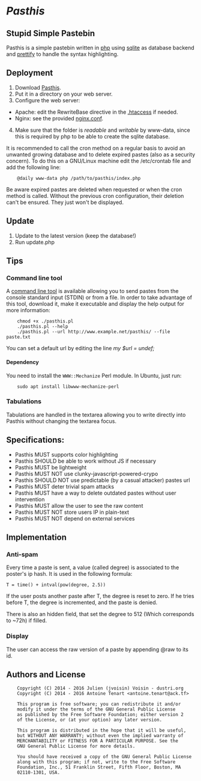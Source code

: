 # *Pasthis*

## Stupid Simple Pastebin
Pasthis is a simple pastebin written in [php](https://www.php.net/)
using [sqlite](https://sqlite.org/) as database backend and
[prettify](https://code.google.com/p/google-code-prettify/) to handle the syntax
highlighting.

## Deployment
1. Download [Pasthis](https://github.com/moulecorp/pasthis).
2. Put it in a directory on your web server.
3. Configure the web server:
  - Apache: edit the RewriteBase directive in the
    [.htaccess](https://github.com/moulecorp/pasthis/blob/master/.htaccess) if
    needed.
  - Nginx: see the provided
    [nginx.conf](https://github.com/moulecorp/pasthis/blob/master/nginx.conf).
4. Make sure that the folder is _readable_ and _writable_ by www-data, since
this is required by php to be able to create the sqlite database.

It is recommended to call the cron method on a regular basis to avoid an
unwanted growing database and to delete expired pastes (also as a security
concern). To do this on a GNU/Linux machine edit the /etc/crontab file and add
the following line:

		@daily www-data php /path/to/pasthis/index.php

Be aware expired pastes are deleted when requested or when the cron method is
called. Without the previous cron configuration, their deletion can't be
ensured. They just won't be displayed.

## Update
1. Update to the latest version (keep the database!)
2. Run update.php

## Tips
### Command line tool

A [command line tool](https://github.com/moulecorp/pasthis/blob/master/pasthis.pl)
is available allowing you to send pastes from the console standard input (STDIN)
or from a file. In order to take advantage of this tool, download it, make it
executable and display the help output for more information:

		chmod +x ./pasthis.pl
		./pasthis.pl --help
		./pasthis.pl --url http://www.example.net/pasthis/ --file paste.txt

You can set a default url by editing the line *my $url = undef;*

#### Dependency

You need to install the `WWW::Mechanize` Perl module. In Ubuntu, just run:

		sudo apt install libwww-mechanize-perl

### Tabulations

Tabulations are handled in the textarea allowing you to write directly into
Pasthis without changing the textarea focus.

## Specifications:
  - Pasthis MUST supports color highlighting
  - Pasthis SHOULD be able to work without JS if necessary
  - Pasthis MUST be lightweight
  - Pasthis MUST NOT use clunky-javascript-powered-crypo
  - Pasthis SHOULD NOT use predictable (by a casual attacker) pastes url
  - Pasthis MUST deter trivial spam attacks
  - Pasthis MUST have a way to delete outdated pastes without user intervention
  - Pasthis MUST allow the user to see the raw content
  - Pasthis MUST NOT store users IP in plain-text
  - Pasthis MUST NOT depend on external services

## Implementation
### Anti-spam
Every time a paste is sent, a value (called degree) is associated to
the poster's ip hash. It is used in the following formula:

    T = time() + intval(pow(degree, 2.5))

If the user posts another paste after T, the degree is reset to zero.
If he tries before T, the degree is incremented, and the paste is denied.

There is also an hidden field, that set the degree to 512 (Which corresponds
to ~72h) if filled.


### Display
The user can access the raw version of a paste by appending
@raw to its id.

## Authors and License

		Copyright (C) 2014 - 2016 Julien (jvoisin) Voisin - dustri.org
		Copyright (C) 2014 - 2016 Antoine Tenart <antoine.tenart@ack.tf>

		This program is free software; you can redistribute it and/or
		modify it under the terms of the GNU General Public License
		as published by the Free Software Foundation; either version 2
		of the License, or (at your option) any later version.
    
		This program is distributed in the hope that it will be useful,
		but WITHOUT ANY WARRANTY; without even the implied warranty of
		MERCHANTABILITY or FITNESS FOR A PARTICULAR PURPOSE. See the
		GNU General Public License for more details.
    
		You should have received a copy of the GNU General Public License
		along with this program; if not, write to the Free Software
		Foundation, Inc., 51 Franklin Street, Fifth Floor, Boston, MA
		02110-1301, USA.
